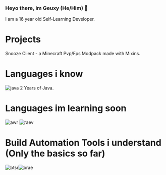### Heyo there, im Geuxy (He/Him) 👋
I am a 16 year old Self-Learning Developer.

# Projects
Snooze Client - a Minecraft Pvp/Fps Modpack made with Mixins.

# Languages i know
 ![java](https://user-images.githubusercontent.com/88702612/182354775-d7d73e17-2400-47a9-94da-bc56b4788951.png) 2 Years of Java.

# Languages im learning soon
![awr](https://user-images.githubusercontent.com/88702612/182355136-f27d47ca-5599-4329-8af7-498f2cc5cadd.png) ![raev](https://user-images.githubusercontent.com/88702612/182355676-ec830e10-17e8-4a81-9ef0-fbfcf63e6704.png)

# Build Automation Tools i understand (Only the basics so far)
![btsr](https://user-images.githubusercontent.com/88702612/182356609-5559c789-3a18-4295-ae0e-3dbc9e03d65b.png)![brae](https://user-images.githubusercontent.com/88702612/182357032-d580af1a-9adb-4ce8-a1d9-9ea56a8cfea1.png)



